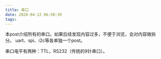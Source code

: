 ```yaml
---
title: 串口
date: 2020-04-12 06:50:39
tags:
---
```


本post介绍所有的串口。如果后续发现内容过多，不便于浏览，会对内容做拆分。
uart、spi、i2c等各单独一个post。
<!--more-->

串口电平有两种：TTL，RS232（传统的9针串口）。

